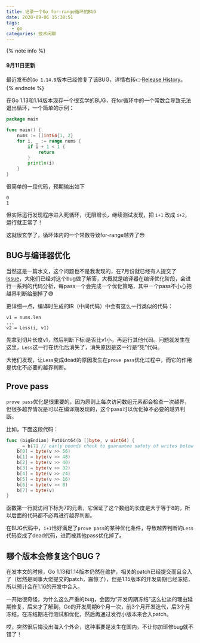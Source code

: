 ```yaml
---
title: 记录一个Go for-range循环的BUG
date: 2020-09-06 15:38:51
tags:
  - go
categories: 技术闲聊
---
```


{% note info %}
#### 9月11日更新

最近发布的`Go 1.14.9`版本已经修复了该BUG，详情右转👉[Release History](https://golang.org/doc/devel/release.html#go1.14)。
{% endnote %}

在Go 1.13和1.14版本现存一个很玄学的BUG，在for循环中的一个常数会导致无法退出循环，一个简单的示例：

```go
package main

func main() {
	nums := []int64{1, 2}
	for i, _ := range nums {
		if i + 1 < 1 {
			return
		}
		println(i)
	}
}
```

很简单的一段代码，预期输出如下

```
0
1
```

但实际运行发现程序进入死循环，i无限增长，继续测试发现，把 `i+1` 改成 `i+2`，运行就正常了！

这就很玄学了，循环体内的一个常数导致for-range越界了😳

<!-- more -->

## BUG与编译器优化

当然这是一篇水文，这个问题也不是我发现的，在7月份就已经有人提交了 [Issue](https://github.com/golang/go/issues/40367)，大佬们已经对这个bug做了解答，大概就是编译器在编译优化阶段，会进行一系列的代码分析，每pass一个会完成一个优化策略，其中一个pass不小心把越界判断给删掉了😅

更详细一点，编译时生成的IR（中间代码）中会有这么一行类似的代码：

```
v1 = nums.len
...
v2 = Less(i, v1)
```

先拿到切片长度v1，然后判断下标i是否比v1小，再运行其他代码。问题就发生在这里，`Less`这一行在优化后消失了，消失原因是这一行是“死”代码。

大佬们发现，让`Less`变成dead的原因发生在`prove pass`优化过程中，而它的作用是优化不必要的越界判断。

## Prove pass

`prove pass`优化是很重要的，因为原则上每次访问数组元素都会检查一次越界，但很多越界情况是可以在编译期发现的，这个pass可以优化掉不必要的越界判断。

比如，下面这段代码：

```go
func (bigEndian) PutUint64(b []byte, v uint64) {
    _ = b[7] // early bounds check to guarantee safety of writes below
    b[0] = byte(v >> 56)
    b[1] = byte(v >> 48)
    b[2] = byte(v >> 40)
    b[3] = byte(v >> 32)
    b[4] = byte(v >> 24)
    b[5] = byte(v >> 16)
    b[6] = byte(v >> 8)
    b[7] = byte(v)
}
```

函数第一行就访问下标为7的元素，它保证了这个数组的长度是大于等于8的，所以后面的代码都不必再进行越界判断。

在BUG代码中，`i+1`恰好满足了`prove pass`的某种优化条件，导致越界判断的`Less`代码变成了dead代码，进而被其他pass优化掉了。

## 哪个版本会修复这个BUG？

在发本文的时候，Go 1.13和1.14版本仍然在维护，相关的patch已经提交而且合入了（居然是同事大佬提交的patch，震惊了），但是1.15版本的开发周期已经冻结，所以预计会在1.16的开发中合入。

一开始很奇怪，为什么这么严重的bug，会因为“开发周期冻结”这么扯淡的理由延期修复，后来才了解到，Go的开发周期6个月一次，前3个月开发迭代，后3个月冻结，在冻结期进行测试和优化，然后再通过发行小版本来合入patch。

哎，突然很后悔没出海入个外企，这种事要是发生在国内，不让你加班修bug就不错了！
